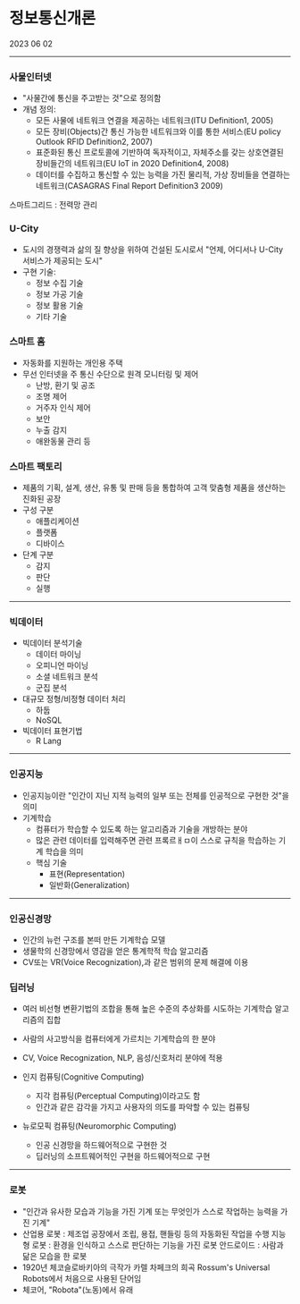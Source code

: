 <h1>정보통신개론</h2>
2023 06 02

<hr>
<h3>사물인터넷</h3>

- "사물간에  통신을 주고받는 것"으로 정의함
- 개념 정의:
    - 모든 사물에 네트워크 연결을 제공하는 네트워크(ITU Definition1, 2005)
    - 모든 장비(Objects)간 통신 가능한 네트워크와 이를 통한 서비스(EU policy Outlook RFID Definition2, 2007)
    - 표준화된 통신 프로토콜에 기반하여 독자적이고, 자체주소를 갖는 상호연결된 장비들간의 네트워크(EU IoT in 2020 Definition4, 2008)
    - 데이터를 수집하고 통신할 수 있는 능력을 가진 물리적, 가상 장비들을 연결하는 네트워크(CASAGRAS Final Report Definition3 2009)

스마트그리드
: 전력망 관리

<h3>U-City</h3>

- 도시의 경쟁력과 삶의 질 향상을 위하여 건설된 도시로서 "언제, 어디서나 U-City 서비스가 제공되는 도시"
- 구현 기술:
    - 정보 수집 기술
    - 정보 가공 기술
    - 정보 활용 기술
    - 기타 기술

<h3>스마트 홈</h3>

- 자동화를 지원하는 개인용 주택
- 무선 인터넷을 주 통신 수단으로 원격 모니터링 및 제어
    - 난방, 환기 및 공조
    - 조명 제어
    - 거주자 인식 제어
    - 보안
    - 누출 감지
    - 애완동물 관리 등


<h3>스마트 팩토리</h3>

- 제품의 기획, 설계, 생산, 유통 및 판매 등을 통합하여 고객 맞춤형 제품을 생산하는 진화된 공장
- 구성 구분
    - 애플리케이션
    - 플랫폼
    - 디바이스
- 단계 구분
    - 감지
    - 판단
    - 실행


<hr>
<h3>빅데이터</h3>

- 빅데이터 분석기술
    - 데이터 마이닝
    - 오피니언 마이닝
    - 소셜 네트워크 분석
    - 군집 분석
- 대규모 정형/비정형 데이터 처리
    - 하둡
    - NoSQL
- 빅데이터 표현기법
    - R Lang

<hr>
<h3>인공지능</h3>

- 인공지능이란 "인간이 지닌 지적 능력의 일부 또는 전체를 인공적으로 구현한 것"을 의미
- 기계학습
    - 컴퓨터가 학습할 수 있도록 하는 알고리즘과 기술을 개방하는 분야
    - 많은 관련 데이터를 입력해주면 관련 프록르ㅐㅁ이 스스로 규칙을 학습하는 기계 학습을 의미
    - 핵심 기술
        - 표현(Representation)
        - 일반화(Generalization)



<hr>
<h3>인공신경망</h3>

- 인간의 뉴런 구조를 본떠 만든 기계학습 모델
- 생물학의 신경망에서 영감을 얻은 통계학적 학습 알고리즘
- CV또는 VR(Voice Recognization),과 같은 범위의 문제 해결에 이용


<h3>딥러닝</h3>

- 여러 비선형 변환기법의 조합을 통해 높은 수준의 추상화를 시도하는 기계학습 알고리즘의 집합
- 사람의 사고방식을 컴퓨터에게 가르치는 기계학습의 한 분야
- CV, Voice Recognization, NLP, 음성/신호처리 분야에 적용



- 인지 컴퓨팅(Cognitive Computing)
    - 지각 컴퓨팅(Perceptual Computing)이라고도 함
    - 인간과 같은 감각을 가지고 사용자의 의도를 파악할 수 있는 컴퓨팅
- 뉴로모픽 컴퓨팅(Neuromorphic Computing)
    - 인공 신경망을 하드웨어적으로 구현한 것
    - 딥러닝의 소프트웨어적인 구현을 하드웨어적으로 구현


<hr>
<h3>로봇</h3>

- "인간과 유사한 모습과 기능을 가진 기계 또는 무엇인가 스스로 작업하는 능력을 가진 기계"
- 산업용 로봇 : 제조업 공장에서 조립, 용접, 핸들링 등의 자동화된 작업을 수행
  지능형 로봇 : 환경을 인식하고 스스로 판단하는 기능을 가진 로봇
  안드로이드 : 사람과 닮은 모습을 한 로봇
- 1920년 체코슬로바키아의 극작가 카렐 차페크의 희곡 Rossum's Universal Robots에서 처음으로 사용된 단어임
- 체코어, "Robota"(노동)에서 유래
